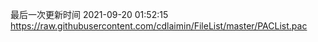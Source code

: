 最后一次更新时间 2021-09-20 01:52:15
https://raw.githubusercontent.com/cdlaimin/FileList/master/PACList.pac

